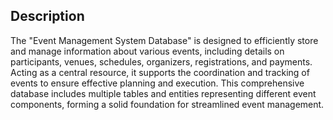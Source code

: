 ## Description
The "Event Management System Database" is designed to efficiently store and manage information about various
events, including details on participants, venues, schedules, organizers, registrations, and payments. Acting as a central
resource, it supports the coordination and tracking of events to ensure effective planning and execution. This
comprehensive database includes multiple tables and entities representing different event components, forming a solid
foundation for streamlined event management.